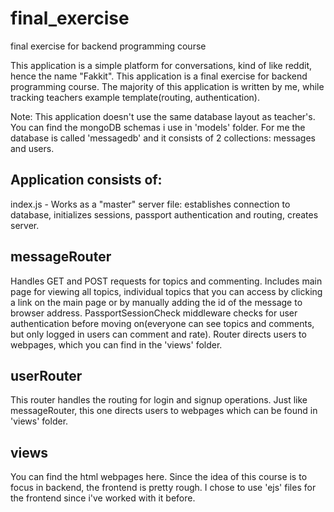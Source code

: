 # final_exercise

final exercise for backend programming course

This application is a simple platform for conversations, kind of like reddit, hence the name "Fakkit". This application is a final exercise for backend programming course. The majority of this application is written by me, while tracking teachers example template(routing, authentication).

Note: This application doesn't use the same database layout as teacher's. You can find the mongoDB schemas i use in 'models' folder. For me the database is called 'messagedb' and it consists of 2 collections: messages and users.

## Application consists of:

index.js - Works as a "master" server file: establishes connection to database, initializes sessions, passport authentication and routing, creates server.

## messageRouter

Handles GET and POST requests for topics and commenting. Includes main page for viewing all topics, individual topics that you can access by clicking a link on the main page or by manually adding the id of the message to browser address. PassportSessionCheck middleware checks for user authentication before moving on(everyone can see topics and comments, but only logged in users can comment and rate). Router directs users to webpages, which you can find in the 'views' folder.

## userRouter

This router handles the routing for login and signup operations. Just like messageRouter, this one directs users to webpages which can be found in 'views' folder.

## views

You can find the html webpages here. Since the idea of this course is to focus in backend, the frontend is pretty rough. I chose to use 'ejs' files for the frontend since i've worked with it before.
